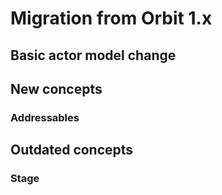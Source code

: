 # Migration from Orbit 1.x


## Basic actor model change


## New concepts
### Addressables


## Outdated concepts
### Stage

